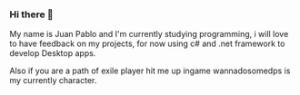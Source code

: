 ### Hi there 👋

<!--
**juanpdoss/juanpdoss** is a ✨ _special_ ✨ repository because its `README.md` (this file) appears on your GitHub profile.

Here are some ideas to get you started:

- 🔭 I’m currently working on ...
- 🌱 I’m currently learning ...
- 👯 I’m looking to collaborate on ...
- 🤔 I’m looking for help with ...
- 💬 Ask me about ...
- 📫 How to reach me: ...
- 😄 Pronouns: ...
- ⚡ Fun fact: ...
-->

My name is Juan Pablo and I'm currently studying programming, i will love to have feedback on my projects, for now using c# and .net framework to develop Desktop apps. 



Also if you are a path of exile player hit me up ingame wannadosomedps is my currently character. 
